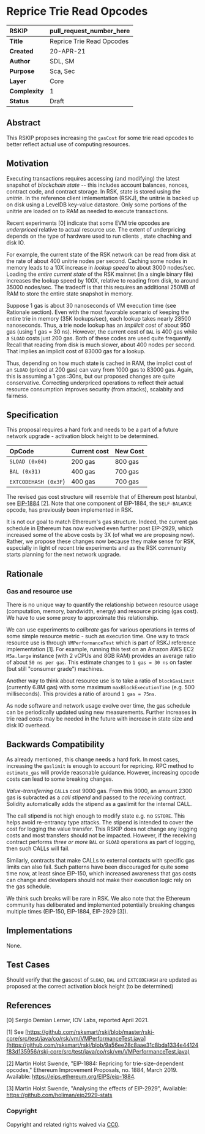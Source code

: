 # Reprice Trie Read Opcodes

|RSKIP          |pull_request_number_here           |
| :------------ |:-------------|
|**Title**      |Reprice Trie Read Opcodes |
|**Created**    |20-APR-21 |
|**Author**     |SDL, SM|
|**Purpose**    |Sca, Sec|
|**Layer**      |Core|
|**Complexity** |1|
|**Status**     |Draft|

## Abstract
This RSKIP proposes increasing the `gasCost` for some trie read opcodes to better reflect actual use of computing resources.

## Motivation

Executing transactions requires accessing (and modifying) the latest snapshot of *blockchain state* -- this includes account balances, nonces, contract code, and contract storage. In RSK, state is stored using the *unitrie*. In the reference client imlementation (RSKJ), the unitrie is backed up on disk using a LevelDB key-value datastore. Only some portions of the unitrie are loaded on to RAM as needed to execute transactions.

Recent experiments [0] indicate that some EVM trie opcodes are *underpriced* relative to actual resource use. The extent of underpricing depends on the type of hardware used to run clients , state chaching and disk IO.

For example, the current state of the RSK network can be read from disk at the rate of about 400 unitrie nodes per second.  Caching some nodes in memory leads to a 10X increase in *lookup speed*  to about 3000 nodes/sec. Loading the *entire current state* of the RSK mainnet (in a single binary file) increases the lookup speed by 100X, relative to reading from disk, to around 35000 nodes/sec. The tradeoff is that this requires an additional 250MB of RAM to store the entire state snapshot in memory.

Suppose 1 gas is about 30 nanoseconds of VM execution time (see Rationale section). Even with the most favorable scenario of keeping the entire trie in memory (35K lookups/sec),  each lookup takes nearly 28500 nanoseconds. Thus, a trie node lookup has an *impilicit cost* of about 950 gas (using 1 gas = 30 ns). However, the current cost of `BAL` is 400 gas while a `SLOAD` costs just 200 gas. Both of these codes are used quite frequently. Recall that reading from disk is much slower, about 400 nodes per second. That implies an implicit cost of 83000 gas for a lookup.

Thus, depending on how much state is cached in RAM, the implict cost of an `SLOAD` (priced at 200 gas) can vary from 1000 gas to 83000 gas. Again, this is assuming a 1 gas :30ns, but our proposed changes are quite conservative. Correcting underpriced operations to reflect their actual resource consumption improves security (from attacks), scalabity and fairness.

## Specification

This proposal requires a hard fork and needs to be a part of a future network upgrade - activation block height to be determined.

|OpCode         |Current cost | New Cost |
| :------------ |:------------|:----     |
| `SLOAD (0x04)`  | 200 gas | 800 gas |
| `BAL (0x31)` | 400 gas | 700 gas |
| `EXTCODEHASH (0x3F`) |400 gas | 700 gas |


The revised gas cost structure will resemble that of Ethereum post Istanbul, see [EIP-1884](https://eips.ethereum.org/EIPS/eip-1884) [2]. Note that one component of EIP-1884, the `SELF-BALANCE` opcode, has previously been implemented in RSK. 

It is not our goal to match Ethereum's gas structure. Indeed, the current gas schedule in Ethereum has now evolved even further post EIP-2929, which increased some of the above costs by 3X (of what we are proposing now). Rather, we propose these changes now because they make sense for RSK, especially in light of recent trie experiments and as the RSK community starts planning for the next network upgrade.

## Rationale

### Gas and resource use
There is no unique way to quantify the relationship between resource usage (computation, memory, bandwidth, energy) and resource pricing (gas cost). We have to use some proxy to approximate this relationship. 

We can use experiments to *calibrate* gas for various operations in terms of some simple resource metric - such as execution time. One way to track resource use is through `VMPerformanceTest` which is part of RSKJ reference implementation [1]. For example, running this test on an Amazon AWS EC2 `M5a.large` instance (with 2 vCPUs and 8GB RAM) provides an average ratio of about `50 ns per gas`. This estimate changes to `1 gas = 30 ns` on faster (but still "consumer grade") machines.

Another way to think about resource use is to take a ratio of `blockGasLimit` (currently 6.8M gas) with some maximum `maxBlockExecutionTime` (e.g. 500 milliseconds). This provides a ratio of around `1 gas = 75ns`.

As node software and network usage evolve over time, the gas schedule can be periodically updated using new measurements. Further increases in trie read costs may be needed in the future with increase in state size and disk IO overhead.

## Backwards Compatibility

As already mentioned, this change needs a hard fork. In most cases, increasing the `gaslimit` is enough to account for repricing. RPC method to `estimate_gas` will provide reasonable guidance. However, increasing opcode costs can lead to some breaking changes.

*Value-transferring* `CALL`s cost 9000 gas. From this 9000, an amount 2300 gas is subracted as a *call stipend* and passed to the *receiving* contract. Solidity automatically adds the stipend as a gaslimit for the internal CALL.

The call stipend is not high enough to modify state e.g. no `SSTORE`. This helps avoid re-entrancy type attacks. The stipend is intended to cover the cost for logging the value transfer. This RSKIP does not change any logging costs and most transfers should not be impacted. However, if the receiving contract performs *three or more*  `BAL` or `SLOAD` operations as part of logging, then such CALLs will fail.

Similarly, contracts that make CALLs to external contacts with specific gas limits can also fail. Such patterns have been discouraged for quite some time now, at least since EIP-150, which increased awareness that gas costs can change  and developers should not make their execution logic rely on the gas schedule. 

We think such breaks will be rare in RSK. We also note that the Ethereum community has deliberated and implemented potentially breaking changes multiple times (EIP-150, EIP-1884, EIP-2929 [3]).

## Implementations

None.

## Test Cases

Should verify that the gascost of `SLOAD`, `BAL` and `EXTCODEHASH` are updated as proposed at the correct activation block height (to be determined)

## References

[0] Sergio Demian Lerner, IOV Labs, reported April 2021.

[1] See [https://github.com/rsksmart/rskj/blob/master/rskj-core/src/test/java/co/rsk/vm/VMPerformanceTest.java](https://github.com/rsksmart/rskj/blob/9a56ee28c8aae31c8bda1334e44124f83d135956/rskj-core/src/test/java/co/rsk/vm/VMPerformanceTest.java)

[2] Martin Holst Swende, "EIP-1884: Repricing for trie-size-dependent opcodes," Ethereum Improvement Proposals, no. 1884, March 2019. Available: https://eips.ethereum.org/EIPS/eip-1884.

[3] Martin Holst Swende, "Analysing the effects of EIP-2929", Available: https://github.com/holiman/eip2929-stats

### Copyright

Copyright and related rights waived via [CC0](https://creativecommons.org/publicdomain/zero/1.0/).